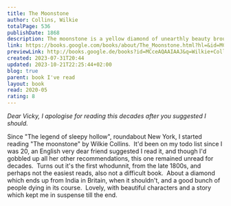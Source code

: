 ```yaml
---  
title: The Moonstone  
author: Collins, Wilkie  
totalPage: 536  
publishDate: 1868  
description: The moonstone is a yellow diamond of unearthly beauty brought from India and given to Rachel Verrinder as an eighteenth birthday present, but the fabled diamond carries with it a terrible curse.  
link: https://books.google.com/books/about/The_Moonstone.html?hl=&id=MCceAQAAIAAJ  
previewLink: http://books.google.de/books?id=MCceAQAAIAAJ&q=Wilkie+Collins,+The+Moonstone&dq=Wilkie+Collins,+The+Moonstone&hl=&as_pt=BOOKS&cd=10&source=gbs_api  
created: 2023-07-31T20:44  
updated: 2023-10-21T22:25:44+02:00  
blog: true  
parent: book I've read  
layout: book  
read: 2020-05  
rating: 8  
---  
```

  
_Dear Vicky, I apologise for reading this decades after you suggested I should._  
  
Since "The legend of sleepy hollow", roundabout New York, I started reading "The moonstone" by Wilkie Collins.  It'd been on my todo list since I was 20, an English very dear friend suggested I read it, and though I'd gobbled up all her other recommendations, this one remained unread for decades.  Turns out it's the first whodunnit, from the late 1800s, and perhaps not the easiest reads, also not a difficult book.  About a diamond which ends up from India in Britain, when it shouldn't, and a good bunch of people dying in its course.  Lovely, with beautiful characters and a story which kept me in suspense till the end.